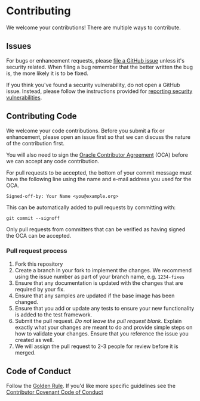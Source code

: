 # Contributing

We welcome your contributions! There are multiple ways to contribute.

## Issues

For bugs or enhancement requests, please [file a GitHub issue](https://github.com/oracle/centos2ol/issues)
unless it's security related. When filing a bug remember that the better written the bug is, the more likely
it is to be fixed.

If you think you've found a security vulnerability, do not open a GitHub issue.
Instead, please follow the instructions provided for [reporting security vulnerabilities](./SECURITY.md).

## Contributing Code

We welcome your code contributions. Before you submit a fix or enhancement, please
open an issue first so that we can discuss the nature of the contribution first.

You will also need to sign the [Oracle Contributor Agreement](https://www.oracle.com/technetwork/community/oca-486395.html) (OCA)
before we can accept any code contribution.

For pull requests to be accepted, the bottom of your commit message must have
the following line using the name and e-mail address you used for the OCA.

```text
Signed-off-by: Your Name <you@example.org>
```

This can be automatically added to pull requests by committing with:

```text
git commit --signoff
```

Only pull requests from committers that can be verified as having
signed the OCA can be accepted.

### Pull request process

1. Fork this repository
1. Create a branch in your fork to implement the changes. We recommend using
   the issue number as part of your branch name, e.g. `1234-fixes`
1. Ensure that any documentation is updated with the changes that are required
   by your fix.
1. Ensure that any samples are updated if the base image has been changed.
1. Ensure that you add or update any tests to ensure your new functionality is
   added to the test framework.
1. Submit the pull request. *Do not leave the pull request blank*. Explain exactly
   what your changes are meant to do and provide simple steps on how to validate
   your changes. Ensure that you reference the issue you created as well.
1. We will assign the pull request to 2-3 people for review before it is merged.

## Code of Conduct

Follow the [Golden Rule](https://en.wikipedia.org/wiki/Golden_Rule). If you'd like more specific
guidelines see the [Contributor Covenant Code of Conduct](https://www.contributor-covenant.org/version/1/4/code-of-conduct/)
